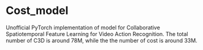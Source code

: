 # Cost_model
Unofficial PyTorch implementation of model for Collaborative Spatiotemporal Feature Learning for Video Action Recognition. The total number of C3D is around 78M, while the the number of cost is around 33M.
